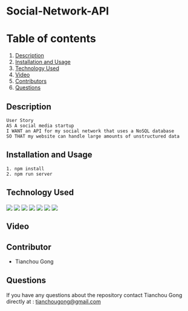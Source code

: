 # Social-Network-API

<!-- <div>
 <img align="center" src="https://img.shields.io/badge/JavaScript-323330?style=for-the-badge&logo=javascript&logoColor=F7DF1E">
 <img align="center" src="https://img.shields.io/badge/json-5E5C5C?style=for-the-badge&logo=json&logoColor=white">
<img align="center" src="https://img.shields.io/badge/Express.js-000000?style=for-the-badge&logo=express&logoColor=white">
<img align="center" src="https://img.shields.io/badge/Node.js-339933?style=for-the-badge&logo=nodedotjs&logoColor=white">
<img align="center" src="https://img.shields.io/badge/npm-CB3837?style=for-the-badge&logo=npm&logoColor=white">
<img align="center" src="https://img.shields.io/badge/MongoDB-000000?style=for-the-badge&logo=mongodb
&logoColor=white">
<img align="center" src="https://img.shields.io/badge/Mongoose-CB3837?style=for-the-badge&logo=Mongoose&logoColor=white">
</div> -->

# Table of contents
1. [Description](#description)
2. [Installation and Usage](#installation-and-usage)
3. [Technology Used](#technology-used)
4. [Video](#video)
5. [Contributors](#contributor)
6. [Questions](#questions)

## Description
```
User Story
AS A social media startup
I WANT an API for my social network that uses a NoSQL database
SO THAT my website can handle large amounts of unstructured data
```
## Installation and Usage
```
1. npm install
2. npm run server
```
## Technology Used
<div>
 <img align="center" src="https://img.shields.io/badge/JavaScript-323330?style=for-the-badge&logo=javascript&logoColor=F7DF1E">
 <img align="center" src="https://img.shields.io/badge/json-5E5C5C?style=for-the-badge&logo=json&logoColor=white">
<img align="center" src="https://img.shields.io/badge/Express.js-000000?style=for-the-badge&logo=express&logoColor=white">
<img align="center" src="https://img.shields.io/badge/Node.js-339933?style=for-the-badge&logo=nodedotjs&logoColor=white">
<img align="center" src="https://img.shields.io/badge/npm-CB3837?style=for-the-badge&logo=npm&logoColor=white">
<img align="center" src="https://img.shields.io/badge/MongoDB-000000?style=for-the-badge&logo=mongodb
&logoColor=white">
<img align="center" src="https://img.shields.io/badge/Mongoose-CB3837?style=for-the-badge&logo=Mongoose&logoColor=white">
</div>

## Video


## Contributor

* Tianchou Gong

## Questions
If you have any questions about the repository contact Tianchou Gong directly at : tianchougong@gmail.com